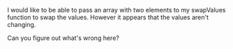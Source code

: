 I would like to be able to pass an array with two elements to my swapValues function to swap the values. However it
appears that the values aren't changing.

Can you figure out what's wrong here? 
